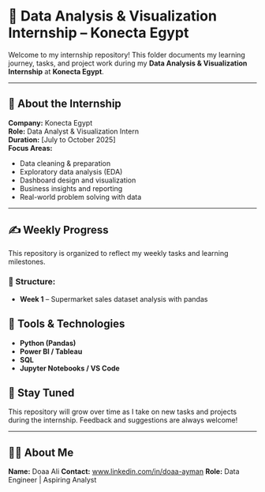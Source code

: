 # 📁 Data Analysis & Visualization Internship – Konecta Egypt

Welcome to my internship repository! This folder documents my learning journey, tasks, and project work during my **Data Analysis & Visualization Internship** at **Konecta Egypt**.

---

## 🏢 About the Internship

**Company:** Konecta Egypt  
**Role:** Data Analyst & Visualization Intern  
**Duration:** [July to October 2025]  
**Focus Areas:**
- Data cleaning & preparation
- Exploratory data analysis (EDA)
- Dashboard design and visualization
- Business insights and reporting
- Real-world problem solving with data

---

## ✍️ Weekly Progress

This repository is organized to reflect my weekly tasks and learning milestones.

### 🔄 Structure:
- **Week 1** – Supermarket sales dataset analysis with pandas  

## 🧰 Tools & Technologies

- **Python (Pandas)**
- **Power BI / Tableau**
- **SQL** 
- **Jupyter Notebooks / VS Code**

## 🌱 Stay Tuned

This repository will grow over time as I take on new tasks and projects during the internship. Feedback and suggestions are always welcome!

---

## 🙋‍♂️ About Me

**Name:** Doaa Ali
**Contact:** www.linkedin.com/in/doaa-ayman
**Role:** Data Engineer | Aspiring Analyst  


